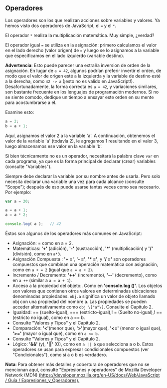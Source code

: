 ## Operadores

Los operadores son los que realizan acciones sobre variables y valores. Ya hemos visto dos operadores de JavaScript, el `=` y el `*`.

El operador `*` realiza la multiplicación matemática. Muy simple, ¿verdad?

El operador igual  `=`  se utiliza en la asignación: primero calculamos el valor en el lado derecho \(valor origen\) de `=` y luego se lo asignamos a la variable que especificamos en el lado izquierdo \(variable destino\).

**Advertencia**: Esto puede parecer una extraña inversion de orden de la asignación. En lugar de `a = 42`, algunos podrían preferir invertir el orden, de modo que el valor de origen esté a la izquierda y la variable de destino esté a la derecha, como `42 -> a` (¡esto no es valido en JavaScript!). Desafortunadamente, la forma correcta es `a = 42`, y variaciones similares, son bastante frecuente en los lenguajes de programación modernos. Si no se siente comodo, dedique un tiempo a ensayar este orden en su mente para acostumbrarse a él.

Examine esto:

```js
a = 2;
b = a + 1;
```

Aquí, asignamos el valor 2 a la variable 'a'. A continuación, obtenemos el valor de la variable 'a' \(todavía 2\), le agregamos 1 resultando en el valor 3, luego almacenamos ese valor en la variable 'b'.

Si bien técnicamente no es un operador, necesitará la palabra clave `var` en cada programa, ya que es la forma principal de declarar \(crear\) variables \(consulte "Variables"\).

Siempre debe declarar la variable por su nombre antes de usarla. Pero solo necesita declarar una variable una vez para cada alcance (consulte "Scope"); después de eso puede usarse tantas veces  como sea necesario. Por ejemplo:

```js
var a = 20;

a = a + 1;
a = a * 2;

console.log( a );	// 42
```

Éstos son algunos de los operadores más comunes en JavaScript:

* Asignación: = como en  a = 2.
* Matemáticas: **'+'** \(adición\), **'-'** \(sustracción\), **'\*'** \(multiplicación\) y **'/'** \(división\), como en `a*3`.
* Asignación Compuesta : **'+ ='**, **'- ='**, **'\* ='**, y **'/ ='** son operadores compuestos que combinan una operación matemática con asignación, como en `a + = 2` \(igual que `a = a + 2`\).
* Incremento / Decremento: **'++'** \(incremento\), **'--'** \(decremento\), como en `a ++` \(similar a `a = a + 1`\).
* Acceso a la propiedad del objeto:. Como en **'console.log \(\)'**. Los objetos son valores que contienen otros valores en determinadas ubicaciones denominadas propiedades. `obj.a` significa un valor de objeto llamado obj con una propiedad del nombre a. Las propiedades se pueden acceder alternativamente como `obj \["a"\]`. Consulte el Capítulo 2.
* Igualdad: == \(suelto-igual\), === \(estricto-igual\),! = \(Suelto no-igual\),! == \(estricto no igual\), como en a == b.
* Consulte "Valores y Tipos" y el Capítulo 2.
* Comparación: **'<'**\(menor que\), **'>'**\(mayor que\), **'<='** \(menor o igual que\), **'>='** \(mayor o igual que\), como en `a <= b`.
* Consulte "Valores y Tipos" y el Capítulo 2.
* Lógico: **'&&'** \(y\), **'\|\|'** \(O\), como en `a || b` que selecciona a o b. Estos operadores se usan para expresar condicionales compuestos \(ver "Condicionales"\), como si a o b es verdadero.

**Nota**: Para obtener más detalles y cobertura de operadores que no se mencionan aquí, consulte "Expresiones y operadores" de Mozilla Developer Network \(MDN\) [\(https://developer.mozilla.org/en-US/docs/Web/JavaScript / Guía / Expresiones\_y\_Operadores\).](https://developer.mozilla.org/en-US/docs/Web/JavaScript/Guide/Expressions_and_Operators)
